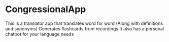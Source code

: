 # CongressionalApp

This is a translator app that translates word for word (Along with definitions and synonyms)
Generates flashcards from recordings
It also has a personal chatbot for your language needs
